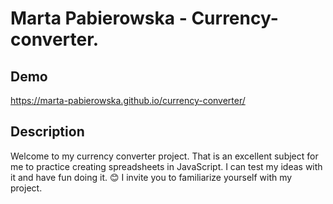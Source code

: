# Marta Pabierowska - Currency-converter.

## Demo

https://marta-pabierowska.github.io/currency-converter/

## Description

Welcome to my currency converter project. That is an excellent subject for me to practice creating spreadsheets in JavaScript. I can test my ideas with it and have fun doing it.
😊 I invite you to familiarize yourself with my project.
